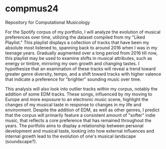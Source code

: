 # compmus24
Repository for Computational Musicology

For the Spotify corpus of my portfolio, I will analyze the evolution of musical preferences over time, utilizing the dataset compiled from my "Liked Playlist." This playlist displays a collection of tracks that have been my absolute most listened to, spanning back to around 2016 when I was in my teenage years. Gradually augmented over a long period from 2016 till now, this playlist may be used to examine shifts in musical attributes, such as energy or timbre, mirroring my own growth and changing tastes. I hypothesize that an examination of these tracks will reveal a trend toward greater genre diversity, tempo, and a shift toward tracks with higher valence that indicate a preference for "brighter" sounding music over time.

This analysis will also look into outlier tracks within my corpus, notably the addition of some EDM tracks. These songs, influenced by my moving to Europe and more exposure to an electronic music scene, highlight the changes of my musical taste in response to changes in my life and environment. Despite the addition of EDM, as well as other genres, I predict that the corpus will primarily feature a consistent amount of "softer" indie music, that reflects a core preference that has remained throughout the years. The portfolio aims to display a relationship between personal development and musical taste, looking into how external influences and internal growth lead to the evolution of one's musical landscape (soundscape?).
